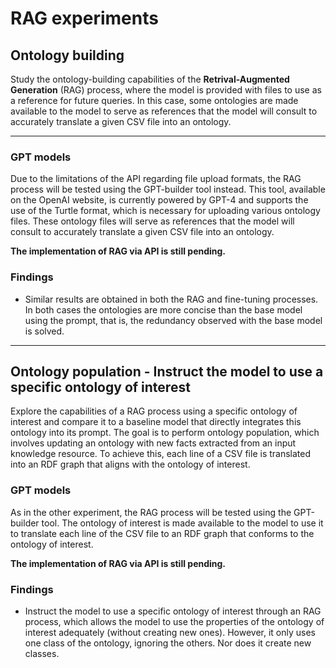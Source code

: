 # RAG experiments
## Ontology building
Study the ontology-building capabilities of the **Retrival-Augmented Generation** (RAG) process, where the model is provided with files to use as a reference for future queries. In this case, some ontologies are made available to the model to serve as references that the model will consult to accurately translate a given CSV file into an ontology.
***
### GPT models
Due to the limitations of the API regarding file upload formats, the RAG process will be tested using the GPT-builder tool instead. This tool, available on the OpenAI website, is currently powered by GPT-4 and supports the use of the Turtle format, which is necessary for uploading various ontology files. These ontology files will serve as references that the model will consult to accurately translate a given CSV file into an ontology.

**The implementation of RAG via API is still pending.**
### Findings
* Similar results are obtained in both the RAG and fine-tuning processes. In both cases the ontologies are more concise than the base model using the prompt, that is, the redundancy observed with the base model is solved.
***
## Ontology population - Instruct the model to use a specific ontology of interest
Explore the capabilities of a RAG process using a specific ontology of interest and compare it to a baseline model that directly integrates this ontology into its prompt. The goal is to perform ontology population, which involves updating an ontology with new facts extracted from an input knowledge resource. To achieve this, each line of a CSV file is translated into an RDF graph that aligns with the ontology of interest.

### GPT models
As in the other experiment, the RAG process will be tested using the GPT-builder tool. The ontology of interest is made available to the model to use it to translate each line of the CSV file to an RDF graph that conforms to the ontology of interest.

**The implementation of RAG via API is still pending.**
### Findings
* Instruct the model to use a specific ontology of interest through an RAG process, which allows the model to use the properties of the ontology of interest adequately (without creating new ones). However, it only uses one class of the ontology, ignoring the others. Nor does it create new classes.

